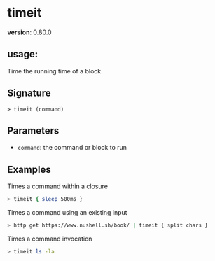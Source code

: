 # timeit

**version**: 0.80.0

## **usage**:

Time the running time of a block.

## Signature

`> timeit (command)`

## Parameters

- `command`: the command or block to run

## Examples

Times a command within a closure

```bash
> timeit { sleep 500ms }
```

Times a command using an existing input

```bash
> http get https://www.nushell.sh/book/ | timeit { split chars }
```

Times a command invocation

```bash
> timeit ls -la
```
